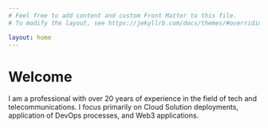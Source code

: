 ```yaml
---
# Feel free to add content and custom Front Matter to this file.
# To modify the layout, see https://jekyllrb.com/docs/themes/#overriding-theme-defaults

layout: home
---
```


# Welcome

I am a professional with over 20 years of experience in the field of tech and telecommunications. I focus primarily on Cloud Solution deployments, application of DevOps processes, and Web3 applications.